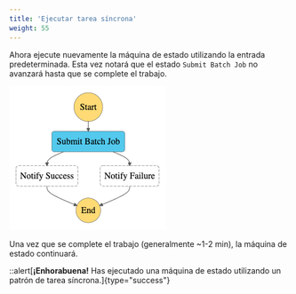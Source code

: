 ```yaml
---
title: 'Ejecutar tarea síncrona'
weight: 55
---
```


Ahora ejecute nuevamente la máquina de estado utilizando la entrada predeterminada. Esta vez notará que el estado `Submit Batch Job` no avanzará hasta que se complete el trabajo.

![Module 3 Workflow](/static/img/module-3/modified-workflow.png)

Una vez que se complete el trabajo (generalmente ~1-2 min), la máquina de estado continuará.

::alert[**¡Enhorabuena!** Has ejecutado una máquina de estado utilizando un patrón de tarea síncrona.]{type="success"}
